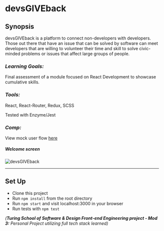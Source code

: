 # devsGIVEback

## Synopsis

devsGIVEback is a platform to connect non-developers with developers. Those out there that have an issue that can be solved by software can meet developers that are willing to volunteer their time and skill to solve civic-minded problems or issues that affect large groups of people.

### *Learning Goals:* 
Final assessment of a module focused on React Development to showcase cumulative skills.

### *Tools:* 
React, React-Router, Redux, SCSS

Tested with Enzyme/Jest

### *Comp:* 

View mock user flow [here](https://s3.amazonaws.com/assets.mockflow.com/app/wireframepro/fileexport/Export_D5e6d768b13da88991628707b34c0bab0.pdf)

##### Welcome screen

![devsGIVEback](https://user-images.githubusercontent.com/34175382/41512062-2eb2a9a6-7240-11e8-98a2-6d7844ee08f7.PNG)

---

## Set Up

* Clone this project
* Run `npm install` from the root directory
* Run `npm start` and visit localhost:3000 in your browser
* Run tests with `npm test`

_(**Turing School of Software & Design Front-end Engineering project - Mod 3:** Personal Project utilizing full tech stack learned)_
